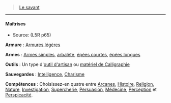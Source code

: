 ﻿---
!GenericItem
Id: l5r_rogue_hd.md#maîtrises
ParentLink: l5r_rogue_hd.md#le-savant
Name: Maîtrises
ParentName: Le savant
NameLevel: 4
Source: (L5R p65)
Attributes: {}
---
> [Le savant](hd_l5r_rogue.md)

---

#### Maîtrises

- Source: (L5R p65)

**Armure** : [Armures légères](hd_armor_armures_legeres.md)

**Armes** : [Armes simples](#armes-simples), [arbalète](#arbalète), [épées courtes](#épées-courtes), [épées longues](#épées-longues)

**Outils** : Un type d'[outil d'artisan](equipment_hd_with_type_outildartisan.md#outil-dartisan) ou [matériel de Calligraphie](hd_equipment_materiel_de_calligraphie.md)

**Sauvegardes** : [Intelligence](hd_abilities_intelligence.md), [Charisme](hd_abilities_charisma.md)

**Compétences** : Choisissez-en quatre entre [Arcanes](hd_abilities_intelligence_arcanes.md), [Histoire](hd_abilities_intelligence_histoire.md), [Religion](hd_abilities_intelligence_religion.md), [Nature](hd_abilities_intelligence_nature.md), [Investigation](hd_abilities_intelligence_investigation.md), [Supercherie](hd_abilities_charisma_supercherie.md), [Persuasion](hd_abilities_charisma_persuasion.md), [Médecine](hd_abilities_wisdom_medecine.md), [Perception](hd_abilities_wisdom_perception.md) et [Perspicacité](hd_abilities_wisdom_perspicacite.md).

